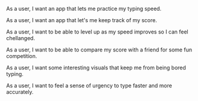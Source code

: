 As a user, I want an app that lets me practice my typing speed.

As a user, I want an app that let's me keep track of my score.

As a user, I want to be able to level up as my speed improves so I can feel chellanged.

As a user, I want to be able to compare my score with a friend for some fun competition.

As a user, I want some interesting visuals that keep me from being bored typing.

As a user, I want to feel a sense of urgency to type faster and more accurately.